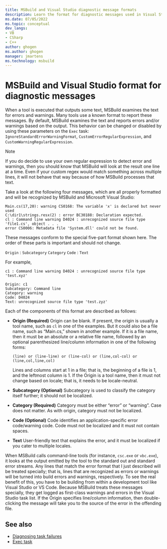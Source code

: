 ```yaml
---
title: MSBuild and Visual Studio diagnostic message formats
description: Learn the format for diagnostic messages used in Visual Studio tools, which is relevant when writing MSBuild tasks that use these tools, or when creating custom tools that follow the same patterns.
ms.date: 07/05/2022
ms.topic: conceptual
dev_langs:
- VB
- CSharp
- C++
author: ghogen
ms.author: ghogen
manager: jmartens
ms.technology: msbuild
---
```


# MSBuild and Visual Studio format for diagnostic messages

When a tool is executed that outputs some text, MSBuild examines the text for errors and warnings. Many tools use a known format to report these messages. By default, MSBuild examines the text and reports errors and/or warnings based on the output. This behavior can be changed or disabled by using these parameters on the `Exec` task: `IgnoreStandardErrorWarningFormat`, `CustomErrorRegularExpression`, and `CustomWarningRegularExpression`.

> [!NOTE]
> If you do decide to use your own regular expression to detect error and warnings, then you should know that MSBuild will look at the result one line at a time. Even if your custom regex would match something across multiple lines, it will not behave that way because of how MSBuild processes that text.

Take a look at the following four messages, which are all properly formatted and will be recognized by MSBuild and Microsoft Visual Studio:

```output
Main.cs(17,20): warning CS0168: The variable 'x' is declared but never used
C:\dir1\strings.resx(2) : error BC30188: Declaration expected.
cl : Command line warning D4024 : unrecognized source file type 'file1.cs', object . . .
error CS0006: Metadata file 'System.dll' could not be found.
```

These messages conform to the special five-part format shown here. The order of these parts is important and should not change.

`Origin` : `Subcategory` `Category` `Code` : `Text`

For example,

```output
c1 : Command line warning D4024 : unrecognized source file type 'test.xyz'

Origin: c1
Subcategory: Command line
Category: warning
Code: D4024
Text: unrecognized source file type 'test.zyz'
```

Each of the components of this format are described as follows:

- **Origin (Required)** Origin can be blank. If present, the origin is usually a tool name, such as `cl` in one of the examples. But it could also be a file name, such as “Main.cs,” shown in another example. If it is a file name, then it must be an absolute or a relative file name, followed by an optional parenthesized line/column information in one of the following forms:

   ```output
   (line) or (line-line) or (line-col) or (line,col-col) or (line,col,line,col)
   ```

   Lines and columns start at 1 in a file; that is, the beginning of a file is 1, and the leftmost column is 1. If the Origin is a tool name, then it must not change based on locale; that is, it needs to be locale-neutral.

- **Subcategory (Optional)** Subcategory is used to classify the category itself further; it should not be localized.

- **Category (Required)** Category must be either “error” or “warning”. Case does not matter. As with origin, category must not be localized.

- **Code (Optional)** Code identifies an application-specific error code/warning code. Code must not be localized and it must not contain spaces.

- **Text** User-friendly text that explains the error, and it must be localized if you cater to multiple locales.

When MSBuild calls command-line tools (for instance, `csc.exe` or `vbc.exe`), it looks at the output emitted by the tool to the standard out and standard error streams. Any lines that match the error format that I just described will be treated specially; that is, lines that are recognized as errors or warnings will be turned into build errors and warnings, respectively. To see the real benefit of this, you have to be building from within a development tool like Visual Studio or VS Code. Because MSBuild treats these messages specially, they get logged as first-class warnings and errors in the Visual Studio task list. If the Origin specifies line/column information, then double-clicking the message will take you to the source of the error in the offending file.

## See also

- [Diagnosing task failures](./diagnosing-task-failures.md)
- [Exec task](./exec-task.md)